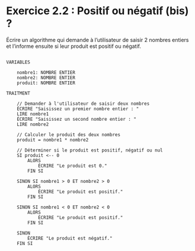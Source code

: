 #  Exercice 2.2 : Positif ou négatif (bis) ?
Écrire un algorithme qui demande à l’utilisateur de saisir 2 nombres entiers et l’informe ensuite si leur produit est positif ou négatif.


```

VARIABLES

    nombre1: NOMBRE ENTIER
    nombre2: NOMBRE ENTIER
    produit: NOMBRE ENTIER

TRAITMENT 

    // Demander à l'utilisateur de saisir deux nombres
    ÉCRIRE "Saisissez un premier nombre entier : "
    LIRE nombre1
    ÉCRIRE "Saisissez un second nombre entier : "
    LIRE nombre2

    // Calculer le produit des deux nombres
    produit = nombre1 * nombre2

    // Déterminer si le produit est positif, négatif ou nul
    SI produit <-- 0
        ALORS
            ÉCRIRE "Le produit est 0."
        FIN SI
        
    SINON SI nombre1 > 0 ET nombre2 > 0
        ALORS
            ÉCRIRE "Le produit est positif."
        FIN SI
        
    SINON SI nombre1 < 0 ET nombre2 < 0
        ALORS
            ÉCRIRE "Le produit est positif."
        FIN SI
        
    SINON
        ÉCRIRE "Le produit est négatif."
    FIN SI


```
